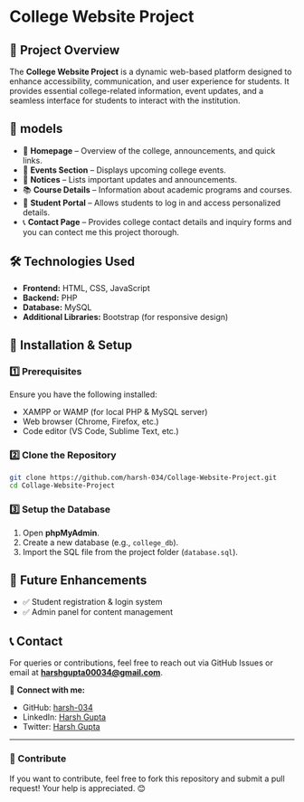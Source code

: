# College Website Project

## 📌 Project Overview
The **College Website Project** is a dynamic web-based platform designed to enhance accessibility, communication, and user experience for students. It provides essential college-related information, event updates, and a seamless interface for students to interact with the institution.

## 🎯 models
- 🏫 **Homepage** – Overview of the college, announcements, and quick links.
- 📅 **Events Section** – Displays upcoming college events.
- 📜 **Notices** – Lists important updates and announcements.
- 📚 **Course Details** – Information about academic programs and courses.
- 📂 **Student Portal** – Allows students to log in and access personalized details.
- 📞 **Contact Page** – Provides college contact details and inquiry forms and you can contect me this project thorough.

## 🛠️ Technologies Used
- **Frontend:** HTML, CSS, JavaScript
- **Backend:** PHP
- **Database:** MySQL
- **Additional Libraries:** Bootstrap (for responsive design)

## 🚀 Installation & Setup
### 1️⃣ Prerequisites
Ensure you have the following installed:
- XAMPP or WAMP (for local PHP & MySQL server)
- Web browser (Chrome, Firefox, etc.)
- Code editor (VS Code, Sublime Text, etc.)

### 2️⃣ Clone the Repository
```bash
git clone https://github.com/harsh-034/Collage-Website-Project.git
cd Collage-Website-Project
```

### 3️⃣ Setup the Database
1. Open **phpMyAdmin**.
2. Create a new database (e.g., `college_db`).
3. Import the SQL file from the project folder (`database.sql`).

## 📌 Future Enhancements
- ✅ Student registration & login system
- ✅ Admin panel for content management

## 📞 Contact
For queries or contributions, feel free to reach out via GitHub Issues or email at **harshgupta00034@gmail.com**.

📱 **Connect with me:**
- GitHub: [harsh-034](https://github.com/harsh-034)
- LinkedIn: [Harsh Gupta](www.linkedin.com/in/harah-gupta)
- Twitter: [Harsh Gupta](https://x.com/HarshGupta3034)

---
### 🌟 Contribute
If you want to contribute, feel free to fork this repository and submit a pull request! Your help is appreciated. 😊
